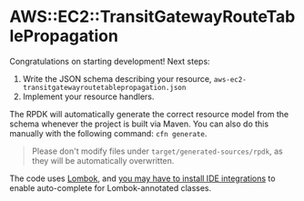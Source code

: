 # AWS::EC2::TransitGatewayRouteTablePropagation

Congratulations on starting development! Next steps:

1. Write the JSON schema describing your resource, `aws-ec2-transitgatewayroutetablepropagation.json`
1. Implement your resource handlers.

The RPDK will automatically generate the correct resource model from the schema whenever the project is built via Maven. You can also do this manually with the following command: `cfn generate`.

> Please don't modify files under `target/generated-sources/rpdk`, as they will be automatically overwritten.

The code uses [Lombok](https://projectlombok.org/), and [you may have to install IDE integrations](https://projectlombok.org/setup/overview) to enable auto-complete for Lombok-annotated classes.
